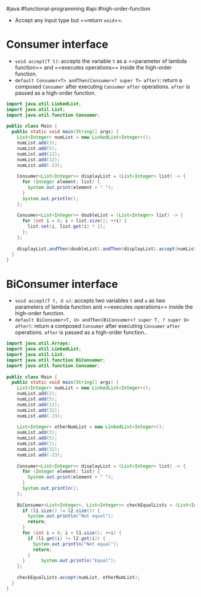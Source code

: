 #java #functional-programming  #api #high-order-function 

- Accept any input type but ==return `void`==.
# Consumer interface
- `void accept(T t)`: accepts the variable `t` as a ==parameter of lambda function== and ==executes operations== inside the high-order function.
- `default Consumer<T> andThen(Consumer<? super T> after)`: return a composed `Consumer` after executing `Consumer` `after` operations. `after` is passed as a high-order function.
```Java
import java.util.LinkedList;  
import java.util.List;  
import java.util.function.Consumer;  
  
public class Main {    
  public static void main(String[] args) {  
    List<Integer> numList = new LinkedList<Integer>();  
    numList.add(3);  
    numList.add(5);  
    numList.add(12);  
    numList.add(32);  
    numList.add(-23);  
  
    Consumer<List<Integer>> displayList = (List<Integer> list) -> {  
      for (Integer element: list) {  
        System.out.print(element + " ");  
      }  
      System.out.println();  
    };  
  
    Consumer<List<Integer>> doubleList = (List<Integer> list) -> {  
      for (int i = 0; i < list.size(); ++i) {  
        list.set(i, list.get(i) * 2);  
      };  
    };  
  
    displayList.andThen(doubleList).andThen(displayList).accept(numList);  
  }  
}
```

# BiConsumer interface
- `void accept(T t, U u)`: accepts two variables `t` and `u` as two parameters of lambda function and ==executes operations== inside the high-order function.
- `default BiConsumer<T, U> andThen(BiConsumer<? super T, ? super U> after)`: return a composed `Consumer` after executing `Consumer` `after` operations. `after` is passed as a high-order function..
```Java
import java.util.Arrays;  
import java.util.LinkedList;  
import java.util.List;  
import java.util.function.BiConsumer;  
import java.util.function.Consumer;  
  
public class Main {  
  public static void main(String[] args) {  
    List<Integer> numList = new LinkedList<Integer>();  
    numList.add(3);  
    numList.add(5);  
    numList.add(12);  
    numList.add(32);  
    numList.add(-23);  
  
    List<Integer> otherNumList = new LinkedList<Integer>();  
    numList.add(3);  
    numList.add(5);  
    numList.add(1);  
    numList.add(32);  
    numList.add(-23);  
  
    Consumer<List<Integer>> displayList = (List<Integer> list) -> {  
      for (Integer element: list) {  
        System.out.print(element + " ");  
      }  
      System.out.println();  
    };  
  
    BiConsumer<List<Integer>, List<Integer>> checkEqualLists = (List<Integer> l1, List<Integer> l2) -> {  
      if (l1.size() != l2.size()) {  
        System.out.println("Not equal");  
        return;  
      }  
      for (int i = 0; i < l1.size(); ++i) {  
        if (l1.get(i) != l2.get(i)) {  
          System.out.println("Not equal");  
          return;  
        }  
      }      System.out.println("Equal");  
    };  
  
    checkEqualLists.accept(numList, otherNumList);  
  }  
}